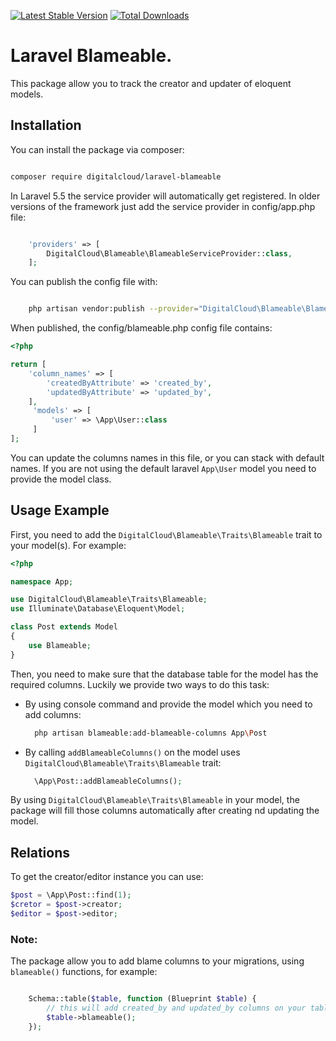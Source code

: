 [![Latest Stable Version](https://poser.pugx.org/digitalcloud/laravel-blameable/v/stable)](https://packagist.org/packages/digitalcloud/laravel-blameable)
[![Total Downloads](https://poser.pugx.org/digitalcloud/laravel-blameable/downloads)](https://packagist.org/packages/digitalcloud/laravel-blameable)

# Laravel Blameable.

This package allow you to track the creator and updater of eloquent models.

## Installation

You can install the package via composer:

```bash

composer require digitalcloud/laravel-blameable

```

In Laravel 5.5 the service provider will automatically get registered. In older versions of the framework just add the service provider in config/app.php file:

```php

    'providers' => [
        DigitalCloud\Blameable\BlameableServiceProvider::class,
    ];

```


You can publish the config file with:

```bash

    php artisan vendor:publish --provider="DigitalCloud\Blameable\BlameableServiceProvider" --tag="config"

```

When published, the config/blameable.php config file contains:

```php
<?php

return [
    'column_names' => [
        'createdByAttribute' => 'created_by',
        'updatedByAttribute' => 'updated_by',
    ],
     'models' => [
         'user' => \App\User::class
     ]
];

```

You can update the columns names in this file, or you can stack with default names.
If you are not using the default laravel `App\User` model you need to provide the model class.


## Usage Example

First, you need to add the `DigitalCloud\Blameable\Traits\Blameable` trait to your model(s). For example:

```php
<?php

namespace App;

use DigitalCloud\Blameable\Traits\Blameable;
use Illuminate\Database\Eloquent\Model;

class Post extends Model
{
    use Blameable;
}

```

Then, you need to make sure that the database table for the model has the required columns. Luckily we provide two ways to do this task:

* By using console command and provide the model which you need to add columns:

    ```bash
      php artisan blameable:add-blameable-columns App\Post
    ```
    
* By calling `addBlameableColumns()` on the model uses `DigitalCloud\Blameable\Traits\Blameable` trait:

    ```php
      \App\Post::addBlameableColumns();
    ```

By using `DigitalCloud\Blameable\Traits\Blameable` in your model, the package will fill those columns automatically after creating nd updating the model.

## Relations

To get the creator/editor instance you can use:

```php
$post = \App\Post::find(1);
$cretor = $post->creator;
$editor = $post->editor;
```

### Note:

The package allow you to add blame columns to your migrations, using `blameable()` functions, for example:

```php

    Schema::table($table, function (Blueprint $table) {
        // this will add created_by and updated_by columns on your table.
        $table->blameable();
    });
            
``` 

